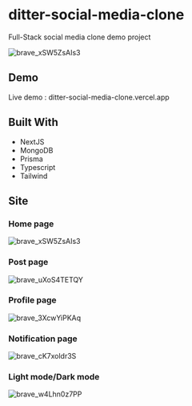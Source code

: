 # ditter-social-media-clone
Full-Stack social media clone demo project

![brave_xSW5ZsAIs3](https://github.com/Alexeri/ditter-social-media-clone/assets/32795918/f34a5cc3-a8d7-484a-b283-79a691bd5bae)


## Demo
Live demo : ditter-social-media-clone.vercel.app

## Built With

- NextJS
- MongoDB
- Prisma
- Typescript
- Tailwind

## Site
### Home page
![brave_xSW5ZsAIs3](https://github.com/Alexeri/ditter-social-media-clone/assets/32795918/e6e93267-8c86-4818-85d4-2a59741f5002)

### Post page
![brave_uXoS4TETQY](https://github.com/Alexeri/ditter-social-media-clone/assets/32795918/d5449e04-a34e-43ac-a43f-c1c6b47cd667)

### Profile page
![brave_3XcwYiPKAq](https://github.com/Alexeri/ditter-social-media-clone/assets/32795918/3343dde9-8861-47a9-b9d9-bbc7b9722cba)

### Notification page
![brave_cK7xoldr3S](https://github.com/Alexeri/ditter-social-media-clone/assets/32795918/62d3b3cb-9014-422b-b8aa-fc54851cced1)

### Light mode/Dark mode
![brave_w4Lhn0z7PP](https://github.com/Alexeri/ditter-social-media-clone/assets/32795918/b77b6cf0-9ecc-40ae-891f-3c6facd58b84)

